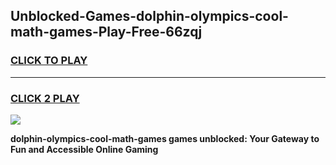 
## Unblocked-Games-dolphin-olympics-cool-math-games-Play-Free-66zqj
<h3>
<a href="https://premium76.site?title=dolphin-olympics-cool-math-games&ref=09A">CLICK TO PLAY</a></h3>
<hr>

<h3>
<a href="https://premium76.site?title=dolphin-olympics-cool-math-games&ref=09A">CLICK 2 PLAY</a>
  
</h3>

<a href="https://premium76.site?title=dolphin-olympics-cool-math-games&ref=09A"><img src="https://clearcache.store/games.png"></a>


**dolphin-olympics-cool-math-games games unblocked: Your Gateway to Fun and Accessible Online Gaming**
